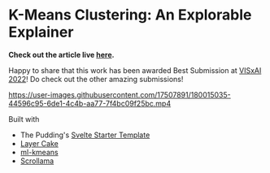 # K-Means Clustering: An Explorable Explainer

**Check out the article live [here](https://k-means-explorable.vercel.app/).**

Happy to share that this work has been awarded Best Submission at [VISxAI 2022](https://visxai.io/)! Do check out the other amazing submissions!

https://user-images.githubusercontent.com/17507891/180015035-44596c95-6de1-4c4b-aa77-7f4bc09f25bc.mp4


Built with
- The Pudding's [Svelte Starter Template](https://github.com/the-pudding/svelte-starter)
- [Layer Cake](https://github.com/mhkeller/layercake)
- [ml-kmeans](https://github.com/mljs/kmeans)
- [Scrollama](https://github.com/russellgoldenberg/scrollama)

